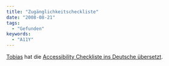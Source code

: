 ```yaml
---
title: "Zugänglichkeitscheckliste"
date: "2008-08-21"
tags:
  - "Gefunden"
keywords:
  - "A11Y"
---
```


[Tobias](http://tobias-otte.de/) hat die [Accessibility Checkliste ins Deutsche übersetzt](http://tobias-otte.de/essays/accessibility-checkliste/).
